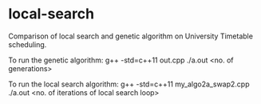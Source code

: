 # local-search
Comparison of local search and genetic algorithm on University Timetable scheduling.

To run the genetic algorithm:
  g++ -std=c++11 out.cpp
  ./a.out <students file> <exam file> <no. of generations>

To run the local search algorithm:
  g++ -std=c++11 my_algo2a_swap2.cpp
  ./a.out <students file> <exam file> <no. of iterations of local search loop>
